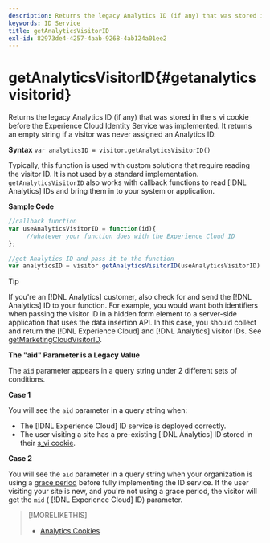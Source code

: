 ```yaml
---
description: Returns the legacy Analytics ID (if any) that was stored in the s_vi cookie before the Experience Cloud Identity Service was implemented. It returns an empty string if a visitor was never assigned an Analytics ID.
keywords: ID Service
title: getAnalyticsVisitorID
exl-id: 82973de4-4257-4aab-9268-4ab124a01ee2
---
```

# getAnalyticsVisitorID{#getanalyticsvisitorid}

Returns the legacy Analytics ID (if any) that was stored in the s_vi cookie before the Experience Cloud Identity Service was implemented. It returns an empty string if a visitor was never assigned an Analytics ID.

 **Syntax** `var analyticsID = visitor.getAnalyticsVisitorID()`

Typically, this function is used with custom solutions that require reading the visitor ID. It is not used by a standard implementation. `getAnalyticsVisitorID` also works with callback functions to read [!DNL Analytics] IDs and bring them in to your system or application.

**Sample Code**

```js
//callback function 
var useAnalyticsVisitorID = function(id){ 
     //whatever your function does with the Experience Cloud ID 
}; 
 
//get Analytics ID and pass it to the function 
var analyticsID = visitor.getAnalyticsVisitorID(useAnalyticsVisitorID)
```

>[!TIP]
>
>If you're an [!DNL Analytics] customer, also check for and send the [!DNL Analytics] ID to your function. For example, you would want both identifiers when passing the visitor ID in a hidden form element to a server-side application that uses the data insertion API. In this case, you should collect and return the [!DNL Experience Cloud] and [!DNL Analytics] visitor IDs. See [getMarketingCloudVisitorID](../../library/get-set/getmcvid.md).

**The "aid" Parameter is a Legacy Value**

The `aid` parameter appears in a query string under 2 different sets of conditions.

**Case 1**

You will see the `aid` parameter in a query string when:

* The [!DNL Experience Cloud] ID service is deployed correctly. 
* The user visiting a site has a pre-existing [!DNL Analytics] ID stored in their [s_vi cookie](https://docs.adobe.com/content/help/en/core-services/interface/ec-cookies/cookies-analytics.html#section-5d50a078de444d12b7d927d68ff3b679).

**Case 2**

You will see the `aid` parameter in a query string when your organization is using a [grace period](../../reference/analytics-reference/grace-period.md) before fully implementing the ID service. If the user visiting your site is new, and you're not using a grace period, the visitor will get the `mid` ( [!DNL Experience Cloud] ID) parameter. 

>[!MORELIKETHIS]
>
>* [Analytics Cookies](https://docs.adobe.com/content/help/en/core-services/interface/ec-cookies/cookies-privacy.html)
